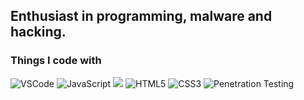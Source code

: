 ## Enthusiast in programming, malware and hacking.

<h3>Things I code with</h3>
<p>
  <img alt="VSCode"src="https://img.shields.io/badge/-Visual%20Studio%20Code-23A9F2?style=flat-square&logo=Visual%20Studio%20Code&logoColor=white"/>
  <img alt="JavaScript" src="https://img.shields.io/badge/JavaScript-323330?style=flat-square&logo=javascript&logoColor=F7DF1E"/>
  <img src="https://img.shields.io/badge/Python-14354C?style=flat-saure&logo=python&logoColor=white"/>
  <img alt="HTML5" src="https://img.shields.io/badge/HTML5-E34F26?style=flat-square&logo=html5&logoColor=white"/>
  <img alt="CSS3" src="https://img.shields.io/badge/CSS3-1572B6?style=flat-square&logo=css3&logoColor=white"/>
  <img alt="Penetration Testing" src="https://img.shields.io/badge/Pentest-6A0DAD?style=flat-square&logo=kalilinux&logoColor=white"/>

</p>
